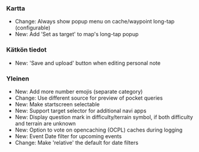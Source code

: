 ### Kartta
- Change: Always show popup menu on cache/waypoint long-tap (configurable)
- New: Add 'Set as target' to map's long-tap popup

### Kätkön tiedot
- New: 'Save and upload' button when editing personal note

### Yleinen
- New: Add more number emojis (separate category)
- Change: Use different source for preview of pocket queries
- New: Make startscreen selectable
- New: Support target selector for additional navi apps
- New: Display question mark in difficulty/terrain symbol, if both difficulty and terrain are unknown
- New: Option to vote on opencaching (OCPL) caches during logging
- New: Event Date filter for upcoming events
- Change: Make 'relative' the default for date filters
